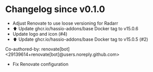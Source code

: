 # Changelog since v0.1.0
- Adjust Renovate to use loose versioning for Radarr 
- ⬆️ Update ghcr.io/hassio-addons/base Docker tag to v15.0.6 
- Update logo and icon (#4) 
- ⬆️ Update ghcr.io/hassio-addons/base Docker tag to v15.0.5 (#2)

Co-authored-by: renovate[bot] <29139614+renovate[bot]@users.noreply.github.com> 
- Fix Renovate configuration 
